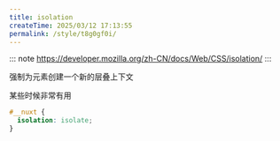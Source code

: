 ```yaml
---
title: isolation
createTime: 2025/03/12 17:13:55
permalink: /style/t8g0gf0i/
---
```


::: note
<https://developer.mozilla.org/zh-CN/docs/Web/CSS/isolation/>
:::

强制为元素创建一个新的层叠上下文

某些时候非常有用

```css
#__nuxt {
  isolation: isolate;
}
```
